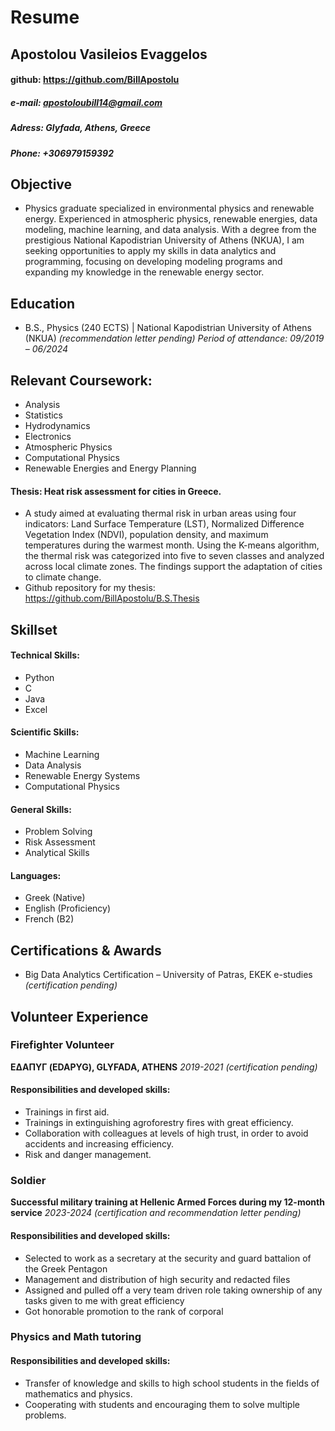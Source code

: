 # Resume
## Apostolou Vasileios Evaggelos 
#### github: https://github.com/BillApostolu
##### e-mail: apostoloubill14@gmail.com
##### Adress:  Glyfada, Athens, Greece
##### Phone: +306979159392

## Objective
- Physics graduate specialized in environmental physics and renewable energy. Experienced in atmospheric physics, renewable energies, data modeling, machine learning, and data analysis. With a degree from the prestigious National Kapodistrian University of Athens (NKUA), I am seeking opportunities to apply my skills in data analytics and programming, focusing on developing modeling programs and expanding my knowledge in the renewable energy sector.

## Education	        		
- B.S., Physics (240 ECTS) | National Kapodistrian University of Athens (NKUA) _(recommendation letter pending)_ _Period of attendance: 09/2019 – 06/2024_

## Relevant Coursework:
-	Analysis
-	Statistics
-	Hydrodynamics
-	Electronics
-	Atmospheric Physics
-	Computational Physics
-	Renewable Energies and Energy Planning

#### Thesis: Heat risk assessment for cities in Greece. 
- A study aimed at evaluating thermal risk in urban areas using four indicators: Land Surface Temperature (LST), Normalized Difference Vegetation Index (NDVI), population density, and maximum temperatures during the warmest month. Using the K-means algorithm, the thermal risk was categorized into five to seven classes and analyzed across local climate zones. The findings support the adaptation of cities to climate change.
- Github repository for my thesis: https://github.com/BillApostolu/B.S.Thesis

## Skillset
#### Technical Skills:
-	Python
-	C
- Java
-	Excel

#### Scientific Skills:
-	Machine Learning
-	Data Analysis
-	Renewable Energy Systems
-	Computational Physics

#### General Skills: 
-	Problem Solving
-	Risk Assessment
-	Analytical Skills

#### Languages:  
-	Greek (Native)
-	English (Proficiency)
-	French (B2)

## Certifications & Awards
- Big Data Analytics Certification – University of Patras, EKEK e-studies _(certification pending)_
## Volunteer Experience 
### Firefighter Volunteer 
**ΕΔΑΠΥΓ (EDAPYG), GLYFADA, ATHENS** _2019-2021_ _(certification pending)_ 
#### Responsibilities and developed skills: 
- Trainings in first aid. 
- Trainings in extinguishing agroforestry fires with great efficiency. 
- Collaboration with colleagues at levels of high trust, in order to avoid accidents and increasing efficiency.
- Risk and danger management.
### Soldier 
**Successful military training at Hellenic Armed Forces during my 12-month service** _2023-2024_ _(certification and recommendation letter pending)_
#### Responsibilities and developed skills: 
- Selected to work as a secretary at the security and guard battalion of the Greek Pentagon
- Management and distribution of high security and redacted files
- Assigned and pulled off a very team driven role taking ownership of any tasks given to me with great efficiency
- Got honorable promotion to the rank of corporal
### Physics and Math tutoring 
#### Responsibilities and developed skills:
- Transfer of knowledge and skills to high school students in the fields of mathematics and physics.
- Cooperating with students and encouraging them to solve multiple problems.

